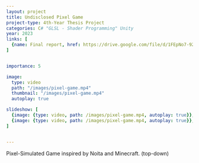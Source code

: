 ```yaml
---
layout: project
title: Undisclosed Pixel Game
project-type: 4th-Year Thesis Project
categories: C# "GLSL - Shader Programming" Unity
year: 2023
links: [
  {name: Final report, href: https://drive.google.com/file/d/1FEpNo7-92uGZv6gBoDTsEIz4tg0XtvTf/view?usp=drive_link},
]


importance: 5

image:
  type: video
  path: "/images/pixel-game.mp4"
  thumbnail: "/images/pixel-game.mp4"
  autoplay: true

slideshow: [
  {image: {type: video, path: /images/pixel-game.mp4, autoplay: true}},
  {image: {type: video, path: /images/pixel-game.mp4, autoplay: true}},
]


---
```


Pixel-Simulated Game inspired by Noita and Minecraft. (top-down)
